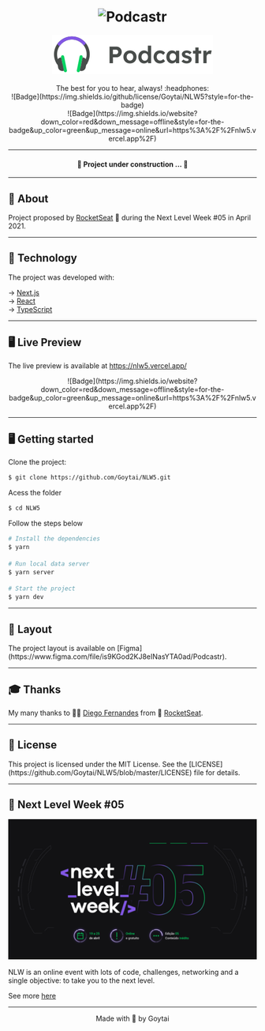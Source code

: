 <h1 align="center">
    <img src="/.github/banner.svg" alt="Podcastr"/>
</h1>

<p align="center">
    <img src="/.github/logo.svg" alt="Logo"/><br><br>
    The best for you to hear, always! :headphones:<br>
    ![Badge](https://img.shields.io/github/license/Goytai/NLW5?style=for-the-badge)<br>
    ![Badge](https://img.shields.io/website?down_color=red&down_message=offline&style=for-the-badge&up_color=green&up_message=online&url=https%3A%2F%2Fnlw5.vercel.app%2F)
</p>

------------
<h4 align="center">
    🚧 Project under construction ... 🚧
</h4>

------------
<h2>📖 About</h2>

Project proposed by [RocketSeat](https://rocketseat.com.br/) 🚀 during the Next Level Week #05 in April 2021.

------------
<h2>🧪 Technology</h2>

The project was developed with:

&rarr; [Next.js](https://nextjs.org/) <br>
&rarr; [React](https://reactjs.org) <br>
&rarr; [TypeScript](https://www.typescriptlang.org/) <br>

------------
<h2>🖥️ Live Preview</h2>
The live preview is available at <a href="https://nlw5.vercel.app/">https://nlw5.vercel.app/</a>

<p align="center">
    ![Badge](https://img.shields.io/website?down_color=red&down_message=offline&style=for-the-badge&up_color=green&up_message=online&url=https%3A%2F%2Fnlw5.vercel.app%2F)
</p>

------------
<h2>🖥️ Getting started</h2>
Clone the project:

```bash
$ git clone https://github.com/Goytai/NLW5.git
```

Acess the folder

```bash
$ cd NLW5
```

Follow the steps below
```bash
# Install the dependencies
$ yarn

# Run local data server
$ yarn server

# Start the project
$ yarn dev
```
------------
<h2>🔖 Layout</h2>
The project layout is available on [Figma](https://www.figma.com/file/is9KGod2KJ8eINasYTA0ad/Podcastr).

------------
<h2>🎓 Thanks</h2>

My many thanks to 👨‍🏫 [Diego Fernandes](https://github.com/diego3g) from 🚀 [RocketSeat](https://rocketseat.com.br/).

------------
<h2>📝 License</h2>
This project is licensed under the MIT License. See the [LICENSE](https://github.com/Goytai/NLW5/blob/master/LICENSE) file for details.

------------
<h2>🚀 Next Level Week #05</h2>
<p align="center">
    <img src="/.github/nlw5.png" alt="Next Level Week"/>
</p>

NLW is an online event with lots of code, challenges, networking and a single objective: to take you to the next level.

See more [here](https://nextlevelweek.com/)

------------
<p align="center">Made with 💜 by Goytai</p>